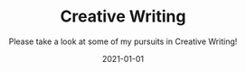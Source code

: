 ---
title: Creative Writing
date: 2021-01-01
permalink: /Resume/index.html
metaDescription: Here is where I will display some of my Creative Writing pursuits!
subtitle: Please take a look at some of my pursuits in Creative Writing!
eleventyNavigation: 
  key: Creative Writing
  order: 4
---